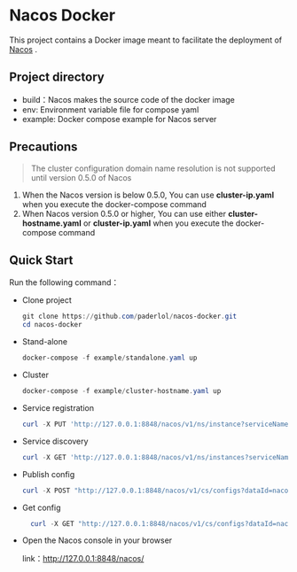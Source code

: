 # Nacos Docker

This project contains a Docker image meant to facilitate the deployment of [Nacos](https://github.com/alibaba/nacos) 
.



## Project directory

* build：Nacos makes the source code of the docker image
* env: Environment variable file for compose yaml
* example: Docker compose example for Nacos server


## Precautions
> The cluster configuration domain name resolution is not supported until version 0.5.0 of Nacos
1. When the Nacos version is below 0.5.0, You can use **cluster-ip.yaml**  when you execute the docker-compose command
2. When Nacos version 0.5.0 or higher, You can use either **cluster-hostname.yaml** or **cluster-ip.yaml** when you execute the docker-compose command



## Quick Start

Run the following command：

* Clone project

  ```powershell
  git clone https://github.com/paderlol/nacos-docker.git
  cd nacos-docker
  ```


* Stand-alone

  ```powershell
  docker-compose -f example/standalone.yaml up
  ```

* Cluster

  ```powershell
  docker-compose -f example/cluster-hostname.yaml up 
  ```


* Service registration

  ```powershell
  curl -X PUT 'http://127.0.0.1:8848/nacos/v1/ns/instance?serviceName=nacos.naming.serviceName&ip=20.18.7.10&port=8080'
  ```
* Service discovery

    ```powershell
    curl -X GET 'http://127.0.0.1:8848/nacos/v1/ns/instances?serviceName=nacos.naming.serviceName'
    ```
* Publish config

  ```powershell
  curl -X POST "http://127.0.0.1:8848/nacos/v1/cs/configs?dataId=nacos.cfg.dataId&group=test&content=helloWorld"
  ```
* Get config

  ```powershell
    curl -X GET "http://127.0.0.1:8848/nacos/v1/cs/configs?dataId=nacos.cfg.dataId&group=test"
  ```
* Open the Nacos console in your browser

  link：http://127.0.0.1:8848/nacos/

